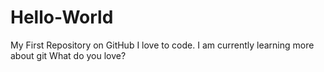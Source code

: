 # Hello-World
My First Repository on GitHub
I love to code. I am currently learning more about git
What do you love?
